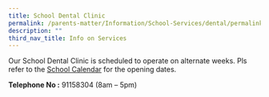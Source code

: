 ```yaml
---
title: School Dental Clinic
permalink: /parents-matter/Information/School-Services/dental/permalink/
description: ""
third_nav_title: Info on Services
---
```

Our School Dental Clinic is scheduled to operate on alternate weeks. Pls refer to the [School Calendar](/parents-matter/School-Calendar/permalink/) for the opening dates.

**Telephone No :** 91158304 (8am – 5pm)
